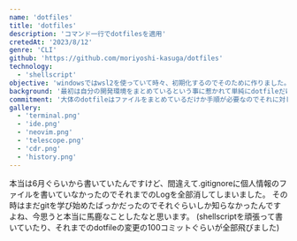 ```yaml
---
name: 'dotfiles'
title: 'dotfiles'
description: 'コマンド一行でdotfilesを適用'
cretedAt: '2023/8/12'
genre: 'CLI'
github: 'https://github.com/moriyoshi-kasuga/dotfiles'
technology:
  - 'shellscript'
objective: 'windowsではwsl2を使っていて時々、初期化するのでそのために作りました。'
background: '最初は自分の開発環境をまとめているという事に惹かれて単純にdotfileだけを作っていました。'
commitment: '大体のdotfileはファイルをまとめているだけか手順が必要なのでそれに対して全部makeでできるようにしました'
gallery:
  - 'terminal.png'
  - 'ide.png'
  - 'neovim.png'
  - 'telescope.png'
  - 'cdr.png'
  - 'history.png'
---
```


本当は6月ぐらいから書いていたんですけど、間違えて.gitignoreに個人情報のファイルを書いていなかったのでそれまでのLogを全部消してしまいました。
その時はまだgitを学び始めたばっかだったのでそれぐらいしか知らなかったんですよね、今思うと本当に馬鹿なことしたなと思います。
(shellscriptを頑張って書いていたり、それまでのdotfileの変更の100コミットぐらいが全部飛びました)
